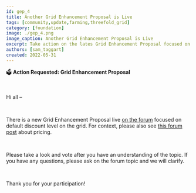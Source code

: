 ```yaml
---
id: gep_4
title: Another Grid Enhancement Proposal is Live
tags: [community,update,farming,threefold_grid]
category: [foundation]
image: ./gep_4.png
image_caption: Another Grid Enhancement Proposal is Live
excerpt: Take action on the lates Grid Enhancement Proposal focused on default discount level on the grid.
authors: [sam_taggart]
created: 2022-05-31
---
```


🗳 **Action Requested: Grid Enhancement Proposal**

<br/>

Hi all –

<br/>

There is a new Grid Enhancement Proposal live [on the forum](https://forum.threefold.io/t/pricing-default-40-discount/2924) focused on default discount level on the grid. For context, please also see [this forum post](https://forum.threefold.io/t/pricing-competitiveness-tf-vs-aws-and-others/2674/10) about pricing.

<br/>

Please take a look and vote after you have an understanding of the topic. If you have any questions, please ask on the forum topic and we will clarify.

<br/>

Thank you for your participation!